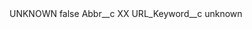 <?xml version="1.0" encoding="UTF-8"?>
<CustomMetadata xmlns="http://soap.sforce.com/2006/04/metadata" xmlns:xsi="http://www.w3.org/2001/XMLSchema-instance" xmlns:xsd="http://www.w3.org/2001/XMLSchema">
    <label>UNKNOWN</label>
    <protected>false</protected>
    <values>
        <field>Abbr__c</field>
        <value xsi:type="xsd:string">XX</value>
    </values>
    <values>
        <field>URL_Keyword__c</field>
        <value xsi:type="xsd:string">unknown</value>
    </values>
</CustomMetadata>
